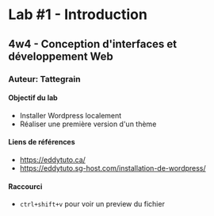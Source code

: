 # Lab #1 - Introduction
## 4w4 - Conception d'interfaces et développement Web
### Auteur: Tattegrain

#### Objectif du lab
- Installer Wordpress localement
- Réaliser une première version d'un thème

#### Liens de références
- https://eddytuto.ca/
- https://eddytuto.sg-host.com/installation-de-wordpress/

#### Raccourci
- `ctrl+shift+v` pour voir un preview du fichier